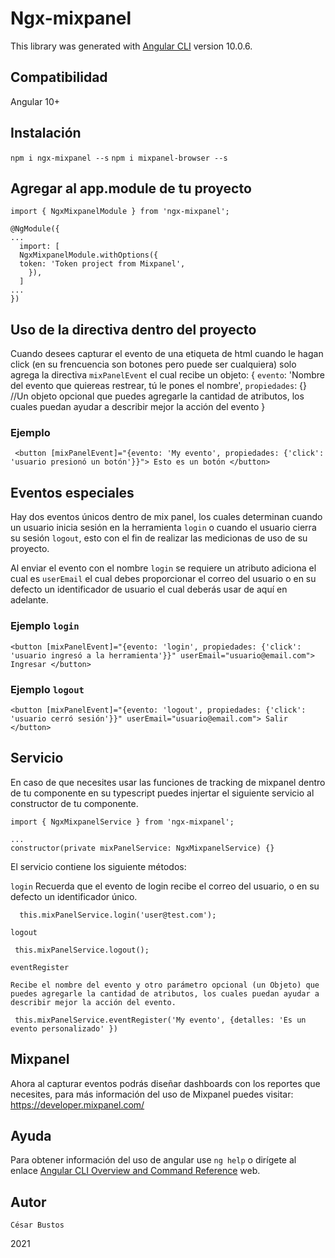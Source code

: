 # Ngx-mixpanel

This library was generated with [Angular CLI](https://github.com/angular/angular-cli) version 10.0.6.

## Compatibilidad

  Angular 10+

## Instalación

`npm i ngx-mixpanel --s`
`npm i mixpanel-browser --s`

## Agregar al app.module de tu proyecto

    import { NgxMixpanelModule } from 'ngx-mixpanel';
  
    @NgModule({
    ...
      import: [
      NgxMixpanelModule.withOptions({
      token: 'Token project from Mixpanel',
        }),
      ]
    ...
    })
  
 ## Uso de la directiva dentro del proyecto
  
Cuando desees capturar el evento de una etiqueta de html cuando le hagan click (en su frencuencia son botones pero puede ser cualquiera) solo agrega la directiva `mixPanelEvent` el cual recibe un objeto:
  {
    `evento`: 'Nombre del evento que quiereas restrear, tú le pones el nombre',
    `propiedades`: {} //Un objeto opcional que puedes agregarle la cantidad de atributos, los cuales puedan ayudar a describir mejor la acción del evento
  }
     
  ### Ejemplo
     
     <button [mixPanelEvent]="{evento: 'My evento', propiedades: {'click': 'usuario presionó un botón'}}"> Esto es un botón </button>
  
## Eventos especiales
    
Hay dos eventos únicos dentro de mix panel, los cuales determinan cuando un usuario inicia sesión en la herramienta  `login` o cuando el usuario cierra su sesión  `logout`, esto con el fin de realizar las medicionas de uso de su proyecto.
    
Al enviar el evento con el nombre `login` se requiere un atributo adiciona el cual es `userEmail` el cual debes proporcionar el correo del usuario o en su defecto un identificador de usuario el cual deberás usar de aquí en adelante.
    
 ### Ejemplo  `login`
 
    <button [mixPanelEvent]="{evento: 'login', propiedades: {'click': 'usuario ingresó a la herramienta'}}" userEmail="usuario@email.com"> Ingresar </button>
     
 ### Ejemplo  `logout`
 
    <button [mixPanelEvent]="{evento: 'logout', propiedades: {'click': 'usuario cerró sesión'}}" userEmail="usuario@email.com"> Salir </button>


## Servicio

  En caso de que necesites usar las funciones de tracking de mixpanel dentro de tu componente en su typescript puedes injertar el siguiente servicio al constructor de tu componente.

    import { NgxMixpanelService } from 'ngx-mixpanel';

    ...
    constructor(private mixPanelService: NgxMixpanelService) {}

  El servicio contiene los siguiente métodos:

   `login`
    Recuerda que el evento de login recibe el correo del usuario, o en su defecto un identificador único.

      this.mixPanelService.login('user@test.com');
  
   `logout`

     this.mixPanelService.logout();

   `eventRegister`
   
    Recibe el nombre del evento y otro parámetro opcional (un Objeto) que puedes agregarle la cantidad de atributos, los cuales puedan ayudar a describir mejor la acción del evento.

     this.mixPanelService.eventRegister('My evento', {detalles: 'Es un evento personalizado' })

     
    
## Mixpanel

  Ahora al capturar eventos podrás diseñar dashboards con los reportes que necesites, para más información del uso de Mixpanel puedes visitar: https://developer.mixpanel.com/


## Ayuda

Para obtener información del uso de angular use `ng help` o dirígete al enlace [Angular CLI Overview and Command Reference](https://angular.io/cli) web.

## Autor
`César Bustos`

 2021
